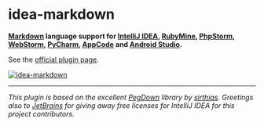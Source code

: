 idea-markdown
=============

**[Markdown](http://daringfireball.net/projects/markdown) language support for [IntelliJ IDEA](http://www.jetbrains.com/idea), [RubyMine](http://www.jetbrains.com/ruby), [PhpStorm](http://www.jetbrains.com/phpstorm), [WebStorm](http://www.jetbrains.com/webstorm), [PyCharm](http://www.jetbrains.com/pycharm), [AppCode](http://www.jetbrains.com/objc) and [Android Studio](http://developer.android.com/sdk/installing/studio.html).**

See the [official plugin page](https://plugins.jetbrains.com/plugin/5970?pr=idea).

[![idea-markdown](https://github.com/nicoulaj/idea-markdown/raw/assets/screenshots/preview.png)](http://plugins.intellij.net/plugin?id=5970)

---

*This plugin is based on the excellent [PegDown](http://pegdown.org) library by [sirthias](https://github.com/sirthias). Greetings also to [JetBrains](http://www.jetbrains.com/) for giving away free licenses for IntelliJ IDEA for this project contributors.*
